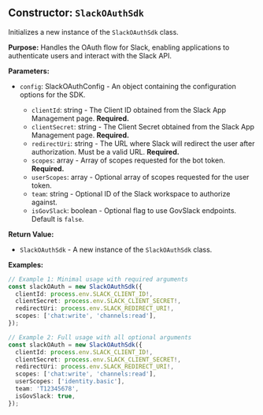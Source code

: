 ## Constructor: `SlackOAuthSdk`

Initializes a new instance of the `SlackOAuthSdk` class.

**Purpose:**
Handles the OAuth flow for Slack, enabling applications to authenticate users and interact with the Slack API.

**Parameters:**

- `config`: SlackOAuthConfig - An object containing the configuration options for the SDK.

  - `clientId`: string - The Client ID obtained from the Slack App Management page. **Required.**
  - `clientSecret`: string - The Client Secret obtained from the Slack App Management page. **Required.**
  - `redirectUri`: string - The URL where Slack will redirect the user after authorization. Must be a valid URL. **Required.**
  - `scopes`: array<string> - Array of scopes requested for the bot token. **Required.**
  - `userScopes`: array<string> - Optional array of scopes requested for the user token.
  - `team`: string - Optional ID of the Slack workspace to authorize against.
  - `isGovSlack`: boolean - Optional flag to use GovSlack endpoints. Default is `false`.

**Return Value:**

- `SlackOAuthSdk` - A new instance of the `SlackOAuthSdk` class.

**Examples:**

```typescript
// Example 1: Minimal usage with required arguments
const slackOAuth = new SlackOAuthSdk({
  clientId: process.env.SLACK_CLIENT_ID!,
  clientSecret: process.env.SLACK_CLIENT_SECRET!,
  redirectUri: process.env.SLACK_REDIRECT_URI!,
  scopes: ['chat:write', 'channels:read'],
});

// Example 2: Full usage with all optional arguments
const slackOAuth = new SlackOAuthSdk({
  clientId: process.env.SLACK_CLIENT_ID!,
  clientSecret: process.env.SLACK_CLIENT_SECRET!,
  redirectUri: process.env.SLACK_REDIRECT_URI!,
  scopes: ['chat:write', 'channels:read'],
  userScopes: ['identity.basic'],
  team: 'T12345678',
  isGovSlack: true,
});
```